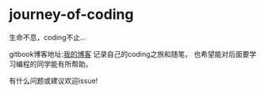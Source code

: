 # journey-of-coding

生命不息，coding不止...

gitbook博客地址:[我的博客](https://github.com/libinghope/journey-of-coding/tree/gh-pages "gitbook")
记录自己的coding之旅和随笔，
也希望能对后面要学习编程的同学能有所帮助。

有什么问题或建议欢迎issue!
